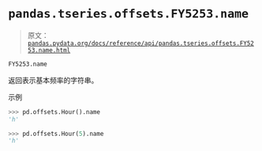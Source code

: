 # `pandas.tseries.offsets.FY5253.name`

> 原文：[`pandas.pydata.org/docs/reference/api/pandas.tseries.offsets.FY5253.name.html`](https://pandas.pydata.org/docs/reference/api/pandas.tseries.offsets.FY5253.name.html)

```py
FY5253.name
```

返回表示基本频率的字符串。

示例

```py
>>> pd.offsets.Hour().name
'h' 
```

```py
>>> pd.offsets.Hour(5).name
'h' 
```
